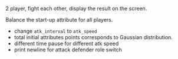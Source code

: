 2 player, fight each other, display the result on the screen.

Balance the start-up attribute for all players.

* change `atk_interval` to `atk_speed`
* total initial attributes points corresponds to Gaussian distribution.
* different time pause for different atk speed
* print newline for attack defender role switch
